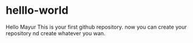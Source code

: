 # helllo-world

Hello Mayur This is your first github repository.
now you can create your repository nd create whatever you wan.
